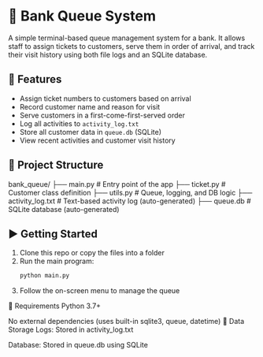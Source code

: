 # 🏦 Bank Queue System

A simple terminal-based queue management system for a bank. It allows staff to assign tickets to customers, serve them in order of arrival, and track their visit history using both file logs and an SQLite database.

## 🚀 Features

- Assign ticket numbers to customers based on arrival
- Record customer name and reason for visit
- Serve customers in a first-come-first-served order
- Log all activities to `activity_log.txt`
- Store all customer data in `queue.db` (SQLite)
- View recent activities and customer visit history

## 🧱 Project Structure
bank_queue/
├── main.py # Entry point of the app
├── ticket.py # Customer class definition
├── utils.py # Queue, logging, and DB logic
├── activity_log.txt # Text-based activity log (auto-generated)
├── queue.db # SQLite database (auto-generated)

## ▶️ Getting Started

1. Clone this repo or copy the files into a folder
2. Run the main program:
   ```bash
   python main.py
3. Follow the on-screen menu to manage the queue

💾 Requirements
Python 3.7+

No external dependencies (uses built-in sqlite3, queue, datetime)
📂 Data Storage
Logs: Stored in activity_log.txt

Database: Stored in queue.db using SQLite
